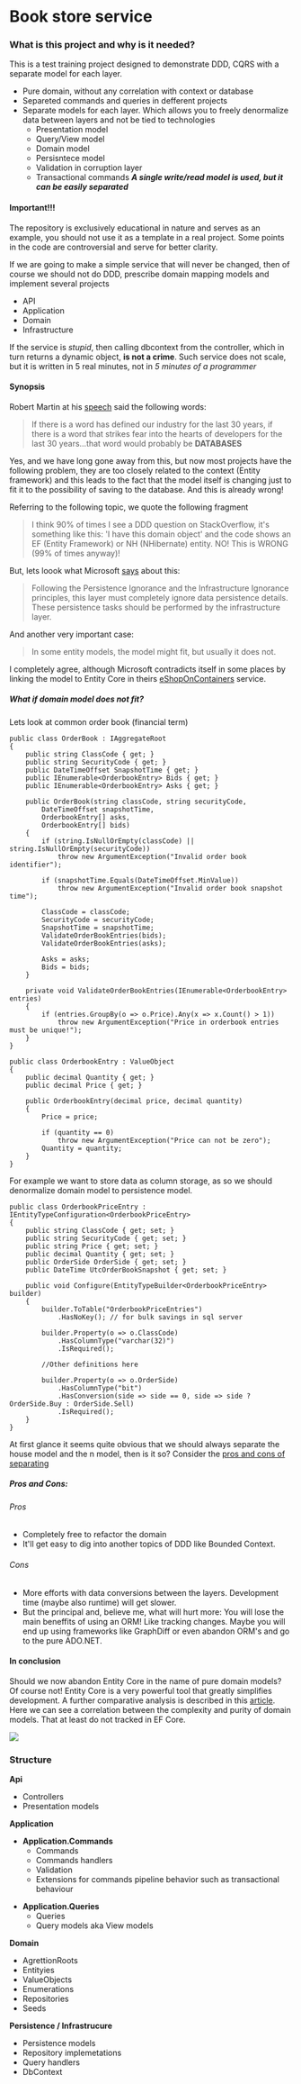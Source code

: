 # Book store service
### What is this project and why is it needed?
This is a test training project designed to demonstrate DDD, CQRS with a separate model for each layer.
+ Pure domain, without any correlation with context or database
+ Separeted commands and queries in defferent projects 
+ Separate models for each layer. Which allows you to freely denormalize data between layers and not be tied to technologies
    + Presentation model  
    + Query/View model 
    + Domain model 
    + Persisntece model 
    + Validation in corruption layer
    + Transactional commands 
***A single write/read model is used, but it can be easily separated***

#### Important!!!
The repository is exclusively educational in nature and serves as an example, you should not use it as a template in a real project. Some points in the code are controversial and serve for better clarity.

If we are going to make a simple service that will never be changed, then of course we should not do DDD, prescribe domain mapping models and implement several projects
+ API
+ Application
+ Domain
+ Infrastructure

If the service is *stupid*, then calling dbcontext from the controller, which in turn returns a dynamic object, **is not a crime**. Such service does not scale, but it is written in 5 real minutes, not in *5 minutes of a programmer*

#### Synopsis
Robert Martin at his [speech](https://www.youtube.com/watch?v=Nsjsiz2A9mg&t=2535s) said the following words:
> If there is a word has defined our industry for the last 30 years, if there is a word that strikes fear into the hearts of developers for the last 30 years...that word would probably be **DATABASES**

Yes, and we have long gone away from this, but now most projects have the following problem, they are too closely related to the context (Entity framework) and this leads to the fact that the model itself is changing just to fit it to the possibility of saving to the database. And this is already wrong!

Referring to the following topic, we quote the following fragment
> I think 90% of times I see a DDD question on StackOverflow, it's something like this: 'I have this domain object' and the code shows an EF (Entity Framework) or NH (NHibernate) entity.
> NO! This is WRONG (99% of times anyway)!

But, lets loook what Microsoft [says](https://docs.microsoft.com/en-us/dotnet/architecture/microservices/microservice-ddd-cqrs-patterns/ddd-oriented-microservice) about this:
> Following the Persistence Ignorance and the Infrastructure Ignorance principles, this layer must completely ignore data persistence details. These persistence tasks should be performed by the infrastructure layer. 

And another very important case:
> In some entity models, the model might fit, but usually it does not.

I completely agree, although Microsoft contradicts itself in some places by linking the model to Entity Core in theirs [eShopOnContainers](https://github.com/dotnet-architecture/eShopOnContainers) service.

##### What if domain model does not fit?
Lets look at common order book (financial term)
```CSharp
public class OrderBook : IAggregateRoot
{
    public string ClassCode { get; }
    public string SecurityCode { get; }
    public DateTimeOffset SnapshotTime { get; }
    public IEnumerable<OrderbookEntry> Bids { get; }
    public IEnumerable<OrderbookEntry> Asks { get; }

    public OrderBook(string classCode, string securityCode,
        DateTimeOffset snapshotTime,
        OrderbookEntry[] asks,
        OrderbookEntry[] bids)
    {
        if (string.IsNullOrEmpty(classCode) || string.IsNullOrEmpty(securityCode))
            throw new ArgumentException("Invalid order book identifier");

        if (snapshotTime.Equals(DateTimeOffset.MinValue))
            throw new ArgumentException("Invalid order book snapshot time");

        ClassCode = classCode;
        SecurityCode = securityCode;
        SnapshotTime = snapshotTime;
        ValidateOrderBookEntries(bids);
        ValidateOrderBookEntries(asks);

        Asks = asks;
        Bids = bids;
    }

    private void ValidateOrderBookEntries(IEnumerable<OrderbookEntry> entries)
    {
        if (entries.GroupBy(o => o.Price).Any(x => x.Count() > 1))
            throw new ArgumentException("Price in orderbook entries must be unique!");
    }
}

public class OrderbookEntry : ValueObject
{
    public decimal Quantity { get; }
    public decimal Price { get; }

    public OrderbookEntry(decimal price, decimal quantity)
    {
        Price = price;

        if (quantity == 0)
            throw new ArgumentException("Price can not be zero");
        Quantity = quantity;
    }
}
```
For example we want to store data as column storage, as so we should denormalize domain model to persistence model.
```CSharp
public class OrderbookPriceEntry : IEntityTypeConfiguration<OrderbookPriceEntry>
{
    public string ClassCode { get; set; }
    public string SecurityCode { get; set; }
    public string Price { get; set; }
    public decimal Quantity { get; set; }
    public OrderSide OrderSide { get; set; }
    public DateTime UtcOrderBookSnapshot { get; set; }

    public void Configure(EntityTypeBuilder<OrderbookPriceEntry> builder)
    {
        builder.ToTable("OrderbookPriceEntries")
            .HasNoKey(); // for bulk savings in sql server

        builder.Property(o => o.ClassCode)
            .HasColumnType("varchar(32)")
            .IsRequired();
        
        //Other definitions here
        
        builder.Property(o => o.OrderSide)
            .HasColumnType("bit")
            .HasConversion(side => side == 0, side => side ? OrderSide.Buy : OrderSide.Sell)
            .IsRequired();
    }
}
```
At first glance it seems quite obvious that we should always separate the house model and the n model, then is it so? Consider the [pros and cons of separating](https://stackoverflow.com/questions/24703756/having-separate-domain-model-and-persistence-model-in-ddd)
##### Pros and Cons:
###### Pros
- Completely free to refactor the domain
- It'll get easy to dig into another topics of DDD like Bounded Context.

###### Cons
- More efforts with data conversions between the layers. Development time (maybe also runtime) will get slower.
- But the principal and, believe me, what will hurt more: You will lose the main beneffits of using an ORM! Like tracking changes. Maybe you will end up using frameworks like GraphDiff or even abandon ORM's and go to the pure ADO.NET.

#### In conclusion
Should we now abandon Entity Core in the name of pure domain models? Of course not! Entity Core is a very powerful tool that greatly simplifies development. A further comparative analysis is described in this [article](https://enterprisecraftsmanship.com/posts/having-the-domain-model-separate-from-the-persistence-model/).
Here we can see a correlation between the complexity and purity of domain models. That at least do not tracked in EF Core.

![](https://raw.githubusercontent.com/dkzkv/DKZKV.ServiceSample/main/assets/2016-04-05-2.png)

### Structure
**Api** 
- Controllers 
- Presentation models
 
**Application** 
+ **Application.Commands** 
    + Commands 
    + Commands handlers 
    + Validation 
    + Extensions for commands pipeline behavior such as transactional behaviour 

- **Application.Queries**
    + Queries 
    + Query models aka View models 

**Domain** 
+ AgrettionRoots 
+ Entityies 
+ ValueObjects 
+ Enumerations 
+ Repositories 
+ Seeds 

**Persistence / Infrastrucure**
+ Persistence models 
+ Repository implemetations 
+ Query handlers 
+ DbContext
